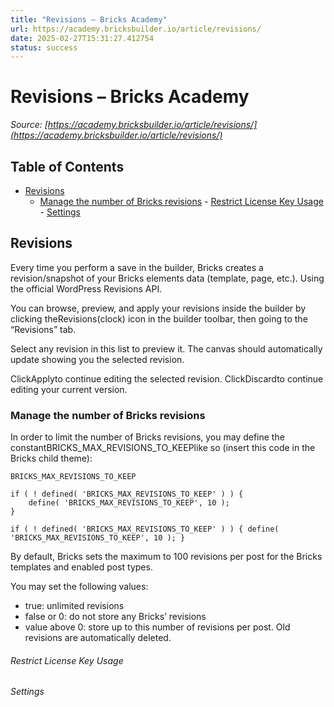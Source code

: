 ```yaml
---
title: "Revisions – Bricks Academy"
url: https://academy.bricksbuilder.io/article/revisions/
date: 2025-02-27T15:31:27.412754
status: success
---
```


# Revisions – Bricks Academy

*Source: [https://academy.bricksbuilder.io/article/revisions/](https://academy.bricksbuilder.io/article/revisions/)*

## Table of Contents

- [Revisions](#revisions)
  - [Manage the number of Bricks revisions](#manage-the-number-of-bricks-revisions)
        - [Restrict License Key Usage](#restrict-license-key-usage)
        - [Settings](#settings)

## Revisions

Every time you perform a save in the builder, Bricks creates a revision/snapshot of your Bricks elements data (template, page, etc.). Using the official WordPress Revisions API.

You can browse, preview, and apply your revisions inside the builder by clicking theRevisions(clock) icon in the builder toolbar, then going to the “Revisions” tab.

Select any revision in this list to preview it. The canvas should automatically update showing you the selected revision.

ClickApplyto continue editing the selected revision. ClickDiscardto continue editing your current version.

### Manage the number of Bricks revisions

In order to limit the number of Bricks revisions, you may define the constantBRICKS_MAX_REVISIONS_TO_KEEPlike so (insert this code in the Bricks child theme):

`BRICKS_MAX_REVISIONS_TO_KEEP`

```
if ( ! defined( 'BRICKS_MAX_REVISIONS_TO_KEEP' ) ) {
    define( 'BRICKS_MAX_REVISIONS_TO_KEEP', 10 );
}
```

`if ( ! defined( 'BRICKS_MAX_REVISIONS_TO_KEEP' ) ) {
    define( 'BRICKS_MAX_REVISIONS_TO_KEEP', 10 );
}`

By default, Bricks sets the maximum to 100 revisions per post for the Bricks templates and enabled post types.

You may set the following values:

- true: unlimited revisions
- false or 0: do not store any Bricks’ revisions
- value above 0: store up to this number of revisions per post. Old revisions are automatically deleted.

###### Restrict License Key Usage

###### Settings

